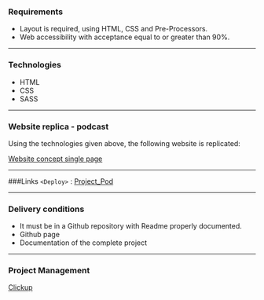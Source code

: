 ### Requirements
- Layout is required, using HTML, CSS and Pre-Processors. 
- Web accessibility with acceptance equal to or greater than 90%.

------------

### Technologies

- HTML
- CSS 
- SASS

------------



### Website replica - podcast
Using the technologies given above, the following website is replicated:

[Website concept single page](http://https://dribbble.com/shots/13988452-Podcast-website-concept-single-page)

------------



###Links
`<Deploy>` : [Project_Pod](https://pendradev.github.io/Project_Pod "Project_Pod")

------------
### Delivery conditions
- It must be in a Github repository with Readme properly documented.
- Github page
- Documentation of the complete project

------------
### Project Management
 [Clickup](https://pendradev.github.io/Project_Pod "Project_Pod")





